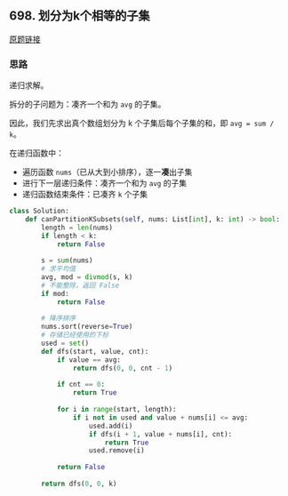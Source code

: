 ## 698. 划分为k个相等的子集

[原题链接](https://leetcode-cn.com/problems/partition-to-k-equal-sum-subsets/)

### 思路

递归求解。

拆分的子问题为：凑齐一个和为 `avg` 的子集。

因此，我们先求出真个数组划分为 k 个子集后每个子集的和，即 `avg = sum / k`。

在递归函数中：

- 遍历函数 `nums`（已从大到小排序），逐一**凑**出子集
- 进行下一层递归条件：凑齐一个和为 `avg` 的子集
- 递归函数结束条件：已凑齐 `k` 个子集

```python
class Solution:
    def canPartitionKSubsets(self, nums: List[int], k: int) -> bool:
        length = len(nums)
        if length < k:
            return False
        
        s = sum(nums)
        # 求平均值
        avg, mod = divmod(s, k)
        # 不能整除，返回 False
        if mod:
            return False
        
        # 降序排序
        nums.sort(reverse=True)
        # 存储已经使用的下标
        used = set()
        def dfs(start, value, cnt):
            if value == avg:
                return dfs(0, 0, cnt - 1)
            
            if cnt == 0:
                return True
            
            for i in range(start, length):
                if i not in used and value + nums[i] <= avg:
                    used.add(i)
                    if dfs(i + 1, value + nums[i], cnt):
                        return True
                    used.remove(i)
            
            return False
            
        return dfs(0, 0, k)
```